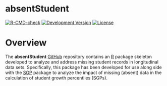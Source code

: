 absentStudent
===========

[![R-CMD-check](https://github.com/CenterForAssessment/absentStudent/workflows/R-CMD-check/badge.svg)](https://github.com/CenterForAssessment/absentStudent/actions)
[![Development Version](https://img.shields.io/badge/devel-0.0--0.3-brightgreen.svg)](https://github.com/CenterForAssessment/absentStudent)
[![License](http://img.shields.io/badge/license-GPL%203-brightgreen.svg?style=flat)](https://github.com/CenterForAssessment/absentStudent/blob/master/LICENSE.md)


# Overview

The **absentStudent** [GitHub](www.github.com) repository contains an
[R](https://cran.r-project.org/) package skeleton developed to analyze and
address missing student records in longitudinal data sets. Specifically, this
package has been developed for use along side with the [SGP](https://github.com/CenterForAssessment/SGP)
package to analyze the impact of missing (absent) data in the calculation of
student growth percentiles (SGPs).
